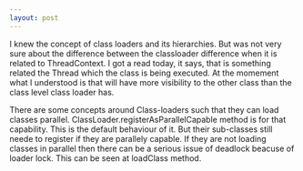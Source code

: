 ```yaml
---
layout: post
---
```


I knew the concept of class loaders and its hierarchies.  But was not very sure about the difference between the classloader difference when it is related to ThreadContext.  I got a read today, it says, that is something related the Thread which the class is being executed. At the momement what I understood is that will have more visibility to the other class than the class level class loader has.

There are some concepts around Class-loaders such that they can load classes parallel.  ClassLoader.registerAsParallelCapable method is for that capability.  This is the default behaviour of it.  But their sub-classes still neede to register if they are parallely capable.  If they are not loading classes in parallel then there can be a serious issue of deadlock beacuse of loader lock.  This can be seen at loadClass method.




